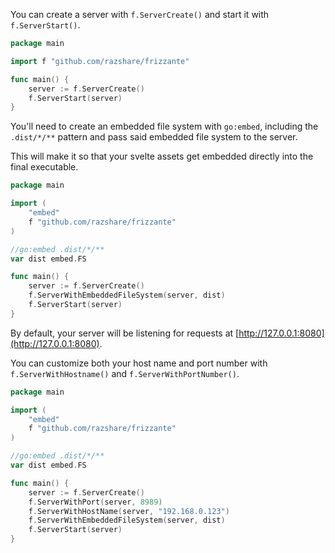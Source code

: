 You can create a server with `f.ServerCreate()` and start it with `f.ServerStart()`.

```go
package main

import f "github.com/razshare/frizzante"

func main() {
	server := f.ServerCreate()
	f.ServerStart(server)
}
```

You'll need to create an embedded file system with `go:embed`, including the `.dist/*/**` pattern and pass 
said embedded file system to the server.

This will make it so that your svelte assets get embedded directly into the final executable.

```go
package main

import (
	"embed"
	f "github.com/razshare/frizzante"
)

//go:embed .dist/*/**
var dist embed.FS

func main() {
	server := f.ServerCreate()
	f.ServerWithEmbeddedFileSystem(server, dist)
	f.ServerStart(server)
}
```

By default, your server will be listening for requests at [http://127.0.0.1:8080](http://127.0.0.1:8080).

You can customize both your host name and port number with `f.ServerWithHostname()` and `f.ServerWithPortNumber()`.

```go
package main

import (
	"embed"
	f "github.com/razshare/frizzante"
)

//go:embed .dist/*/**
var dist embed.FS

func main() {
	server := f.ServerCreate()
	f.ServerWithPort(server, 8989)
	f.ServerWithHostName(server, "192.168.0.123")
	f.ServerWithEmbeddedFileSystem(server, dist)
	f.ServerStart(server)
}
```